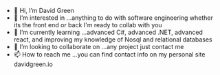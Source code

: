 - 👋 Hi, I’m David Green
- 👀 I’m interested in ...anything to do with software engineering whether its the front end or back I'm ready to collab with you 
- 🌱 I’m currently learning ...advanced C#, advanced .NET, advanced react, and improving my knowledge of Nosql and relational databases
- 💞️ I’m looking to collaborate on ...any project just contact me
- 📫 How to reach me ...you can find contact info on my personal site davidgreen.io

<!---
davidgreen29/davidgreen29 is a ✨ special ✨ repository because its `README.md` (this file) appears on your GitHub profile.
You can click the Preview link to take a look at your changes.
--->
